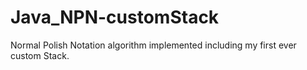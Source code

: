 # Java_NPN-customStack
Normal Polish Notation algorithm implemented including my first ever custom Stack.
